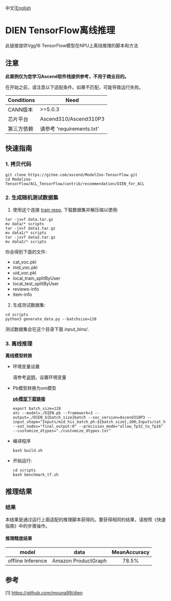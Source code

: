 中文|[English](README_EN.md)

# DIEN TensorFlow离线推理

此链接提供Vgg16 TensorFlow模型在NPU上离线推理的脚本和方法

## 注意
**此案例仅为您学习Ascend软件栈提供参考，不用于商业目的。**

在开始之前，请注意以下适配条件。如果不匹配，可能导致运行失败。

| Conditions | Need |
| --- | --- |
| CANN版本 | >=5.0.3 |
| 芯片平台| Ascend310/Ascend310P3 |
| 第三方依赖| 请参考 'requirements.txt' |

## 快速指南

### 1. 拷贝代码

```shell
git clone https://gitee.com/ascend/ModelZoo-TensorFlow.git
cd Modelzoo-TensorFlow/ACL_TensorFlow/contrib/recommendation/DIEN_for_ACL
```

### 2. 生成随机测试数据集

1. 使用这个连接 [train repo](https://github.com/mouna99/dien), 下载数据集并解压缩以使用:
```
tar -jxvf data.tar.gz
mv data/* scripts
tar -jxvf data1.tar.gz
mv data1/* scripts
tar -jxvf data2.tar.gz
mv data2/* scripts
``` 
你会得到下面的文件:
- cat_voc.pkl 
- mid_voc.pkl 
- uid_voc.pkl 
- local_train_splitByUser 
- local_test_splitByUser 
- reviews-info
- item-info

2. 生成测试数据集:
```
cd scripts
python3 generate_data.py --batchsize=128
```
测试数据集会在这个目录下面 *input_bins/*.

### 3. 离线推理

**离线模型转换**

- 环境变量设置

  请参考[说明](https://gitee.com/ascend/ModelZoo-TensorFlow/wikis/02.%E7%A6%BB%E7%BA%BF%E6%8E%A8%E7%90%86%E6%A1%88%E4%BE%8B/Ascend%E5%B9%B3%E5%8F%B0%E6%8E%A8%E7%90%86%E7%8E%AF%E5%A2%83%E5%8F%98%E9%87%8F%E8%AE%BE%E7%BD%AE?sort_id=6458719)，设置环境变量

- Pb模型转换为om模型

  [**pb模型下载链接**](https://modelzoo-train-atc.obs.cn-north-4.myhuaweicloud.com/003_Atc_Models/modelzoo/Research/recommendation/DIEN_for_ACL/DIEN.pb)

  ```
  export batch_size=128
  atc --model=./DIEN.pb --framework=3 --output=./DIEN_${batch_size}batch --soc_version=Ascend310P3 --input_shape="Inputs/mid_his_batch_ph:${batch_size},100;Inputs/cat_his_batch_ph:${batch_size},100;Inputs/uid_batch_ph:${batch_size};Inputs/mid_batch_ph:${batch_size};Inputs/cat_batch_ph:${batch_size};Inputs/mask:${batch_size},100;Inputs/seq_len_ph:${batch_size}" --out_nodes="final_output:0" --precision_mode="allow_fp32_to_fp16" --customize_dtypes="./customize_dtypes.txt"
  ```

- 编译程序

  ```
  bash build.sh
  ```

- 开始运行:

  ```
  cd scripts
  bash benchmark_tf.sh
  ```

## 推理结果

### 结果

本结果是通过运行上面适配的推理脚本获得的。要获得相同的结果，请按照《快速指南》中的步骤操作。

#### 推理精度结果

|       model       | **data**  |     MeanAccuracy   |
| :---------------: | :-------: | :-------------: |
| offline Inference | Amazon ProductGraph | 78.5% |

## 参考
[1] https://github.com/mouna99/dien
